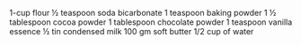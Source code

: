 1-cup flour
½ teaspoon soda bicarbonate
1 teaspoon baking powder
1 ½ tablespoon cocoa powder
1 tablespoon chocolate powder
1 teaspoon vanilla essence
½ tin condensed milk
100 gm soft butter
1/2 cup of water